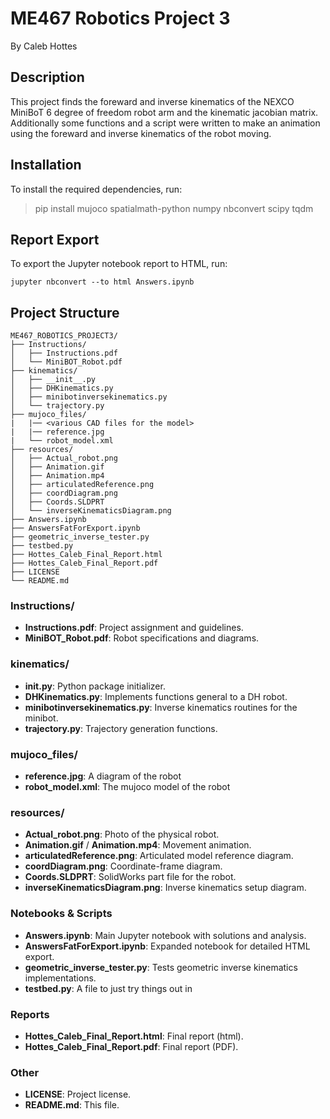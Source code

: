 # ME467 Robotics Project 3  
By Caleb Hottes

## Description

This project finds the foreward and inverse kinematics of the NEXCO MiniBoT 6 degree of freedom robot arm and the kinematic jacobian matrix. 
Additionally some functions and a script were written to make an animation using the foreward and inverse kinematics of the robot moving. 

## Installation

To install the required dependencies, run:

> pip install mujoco spatialmath-python numpy nbconvert scipy tqdm

## Report Export

To export the Jupyter notebook report to HTML, run:

    jupyter nbconvert --to html Answers.ipynb

## Project Structure

```
ME467_ROBOTICS_PROJECT3/
├── Instructions/  
│   ├── Instructions.pdf  
│   └── MiniBOT_Robot.pdf  
├── kinematics/  
│   ├── __init__.py  
│   ├── DHKinematics.py  
│   ├── minibotinversekinematics.py  
│   └── trajectory.py  
├── mujoco_files/  
|   |── <various CAD files for the model>
|   |── reference.jpg
|   └── robot_model.xml  
├── resources/  
│   ├── Actual_robot.png  
│   ├── Animation.gif  
│   ├── Animation.mp4  
│   ├── articulatedReference.png  
│   ├── coordDiagram.png  
│   ├── Coords.SLDPRT  
│   └── inverseKinematicsDiagram.png  
├── Answers.ipynb  
├── AnswersFatForExport.ipynb  
├── geometric_inverse_tester.py  
├── testbed.py  
├── Hottes_Caleb_Final_Report.html
├── Hottes_Caleb_Final_Report.pdf  
├── LICENSE  
└── README.md  
```

### Instructions/
- **Instructions.pdf**: Project assignment and guidelines.  
- **MiniBOT_Robot.pdf**: Robot specifications and diagrams.

### kinematics/
- **__init__.py**: Python package initializer.  
- **DHKinematics.py**: Implements functions general to a DH robot.  
- **minibotinversekinematics.py**: Inverse kinematics routines for the minibot.  
- **trajectory.py**: Trajectory generation functions.

### mujoco_files/
- **reference.jpg**: A diagram of the robot
- **robot_model.xml**: The mujoco model of the robot

### resources/
- **Actual_robot.png**: Photo of the physical robot.  
- **Animation.gif** / **Animation.mp4**: Movement animation.  
- **articulatedReference.png**: Articulated model reference diagram.  
- **coordDiagram.png**: Coordinate-frame diagram.  
- **Coords.SLDPRT**: SolidWorks part file for the robot.  
- **inverseKinematicsDiagram.png**: Inverse kinematics setup diagram.

### Notebooks & Scripts
- **Answers.ipynb**: Main Jupyter notebook with solutions and analysis.  
- **AnswersFatForExport.ipynb**: Expanded notebook for detailed HTML export.  
- **geometric_inverse_tester.py**: Tests geometric inverse kinematics implementations.  
- **testbed.py**: A file to just try things out in

### Reports
- **Hottes_Caleb_Final_Report.html**: Final report (html).  
- **Hottes_Caleb_Final_Report.pdf**: Final report (PDF).

### Other
- **LICENSE**: Project license.  
- **README.md**: This file.
